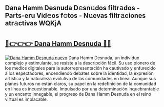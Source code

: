 ## Dana Hamm Desnuda D𝚎sn𝚞dos filtr𝚊dos - Parts-eru Vid𝚎os f𝚘tos - N𝚞evas filtr𝚊ciones atr𝚊ctivas WQKjA

# <h2><a href="http://mb4119j.tromn.icu/?c=Dana+Hamm+Desnuda">🔗👉👉👉 Dana Hamm Desnuda 🔗🔗</a></h2>

[![Dana Hamm Desnuda nuevo](https://i.imgur.com/pEAQMta.gif)](http://mb4119j.tromn.icu/?c=Dana+Hamm+Desnuda)
Dana Hamm Desnuda, un individuo complejo y estimulante, se resiste a la descripción fácil. Su uso pionero de los medios digitales para la autorrepresentación ha cautivado y enfurecido a los espectadores, encendiendo debates sobre la identidad, la expresión artística y la naturaleza evolutiva de las comunidades en línea. Aunque sus planes futuros no están claros, su papel en la redefinición de la comunidad en línea es incuestionable. Impulsado por una determinación inquebrantable y un encanto innegable, el progreso de Dana Hamm Desnuda en el reino virtual es implacable.
